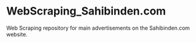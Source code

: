 # WebScraping_Sahibinden.com
Web Scraping repository for main advertisements on the Sahibinden.com website.
